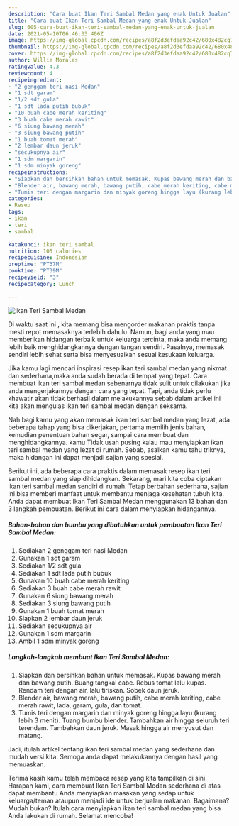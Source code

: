 ```yaml
---
description: "Cara buat Ikan Teri Sambal Medan yang enak Untuk Jualan"
title: "Cara buat Ikan Teri Sambal Medan yang enak Untuk Jualan"
slug: 605-cara-buat-ikan-teri-sambal-medan-yang-enak-untuk-jualan
date: 2021-05-10T06:46:33.406Z
image: https://img-global.cpcdn.com/recipes/a8f2d3efdaa92c42/680x482cq70/ikan-teri-sambal-medan-foto-resep-utama.jpg
thumbnail: https://img-global.cpcdn.com/recipes/a8f2d3efdaa92c42/680x482cq70/ikan-teri-sambal-medan-foto-resep-utama.jpg
cover: https://img-global.cpcdn.com/recipes/a8f2d3efdaa92c42/680x482cq70/ikan-teri-sambal-medan-foto-resep-utama.jpg
author: Willie Morales
ratingvalue: 4.3
reviewcount: 4
recipeingredient:
- "2 genggam teri nasi Medan"
- "1 sdt garam"
- "1/2 sdt gula"
- "1 sdt lada putih bubuk"
- "10 buah cabe merah keriting"
- "3 buah cabe merah rawit"
- "6 siung bawang merah"
- "3 siung bawang putih"
- "1 buah tomat merah"
- "2 lembar daun jeruk"
- "secukupnya air"
- "1 sdm margarin"
- "1 sdm minyak goreng"
recipeinstructions:
- "Siapkan dan bersihkan bahan untuk memasak. Kupas bawang merah dan bawang putih. Buang tangkai cabe. Rebus tomat lalu kupas. Rendam teri dengan air, lalu tiriskan. Sobek daun jeruk."
- "Blender air, bawang merah, bawang putih, cabe merah keriting, cabe merah rawit, lada, garam, gula, dan tomat."
- "Tumis teri dengan margarin dan minyak goreng hingga layu (kurang lebih 3 menit). Tuang bumbu blender. Tambahkan air hingga seluruh teri terendam. Tambahkan daun jeruk. Masak hingga air menyusut dan matang."
categories:
- Resep
tags:
- ikan
- teri
- sambal

katakunci: ikan teri sambal 
nutrition: 105 calories
recipecuisine: Indonesian
preptime: "PT37M"
cooktime: "PT39M"
recipeyield: "3"
recipecategory: Lunch

---
```



![Ikan Teri Sambal Medan](https://img-global.cpcdn.com/recipes/a8f2d3efdaa92c42/680x482cq70/ikan-teri-sambal-medan-foto-resep-utama.jpg)

Di waktu  saat ini , kita memang bisa mengorder makanan praktis tanpa mesti repot memasaknya terlebih dahulu. Namun, bagi anda yang mau memberikan hidangan terbaik untuk keluarga tercinta, maka anda memang lebih baik menghidangkannya dengan tangan sendiri. Pasalnya, memasak sendiri lebih sehat serta bisa menyesuaikan sesuai kesukaan keluarga.

Jika kamu lagi mencari inspirasi resep ikan teri sambal medan yang nikmat dan sederhana,maka anda sudah berada di tempat yang tepat. Cara membuat ikan teri sambal medan  sebenarnya tidak sulit untuk dilakukan jika anda mengerjakannya dengan cara yang tepat. Tapi, anda tidak perlu khawatir akan tidak berhasil dalam melakukannya 
sebab dalam artikel ini kita akan mengulas ikan teri sambal medan dengan seksama.  



Nah bagi kamu yang akan memasak ikan teri sambal medan yang lezat, ada beberapa tahap yang bisa dikerjakan, pertama memilih jenis bahan, kemudian penentuan bahan segar, sampai cara membuat dan menghidangkannya. kamu Tidak usah pusing kalau mau menyiapkan ikan teri sambal medan yang lezat di rumah. Sebab, asalkan kamu  tahu triknya, maka hidangan ini dapat menjadi sajian yang spesial.

Berikut ini, ada beberapa cara praktis  dalam memasak resep ikan teri sambal medan yang siap dihidangkan. Sekarang, mari kita coba ciptakan ikan teri sambal medan sendiri di rumah. Tetap berbahan sederhana, sajian ini bisa memberi manfaat untuk membantu menjaga kesehatan tubuh kita. Anda dapat membuat Ikan Teri Sambal Medan menggunakan 13 bahan dan 3 langkah pembuatan. Berikut ini cara dalam menyiapkan hidangannya.

<!--inarticleads1-->

##### Bahan-bahan dan bumbu yang dibutuhkan untuk pembuatan Ikan Teri Sambal Medan:

1. Sediakan 2 genggam teri nasi Medan
1. Gunakan 1 sdt garam
1. Sediakan 1/2 sdt gula
1. Sediakan 1 sdt lada putih bubuk
1. Gunakan 10 buah cabe merah keriting
1. Sediakan 3 buah cabe merah rawit
1. Gunakan 6 siung bawang merah
1. Sediakan 3 siung bawang putih
1. Gunakan 1 buah tomat merah
1. Siapkan 2 lembar daun jeruk
1. Sediakan secukupnya air
1. Gunakan 1 sdm margarin
1. Ambil 1 sdm minyak goreng




<!--inarticleads2-->

##### Langkah-langkah membuat Ikan Teri Sambal Medan:

1. Siapkan dan bersihkan bahan untuk memasak. Kupas bawang merah dan bawang putih. Buang tangkai cabe. Rebus tomat lalu kupas. Rendam teri dengan air, lalu tiriskan. Sobek daun jeruk.
1. Blender air, bawang merah, bawang putih, cabe merah keriting, cabe merah rawit, lada, garam, gula, dan tomat.
1. Tumis teri dengan margarin dan minyak goreng hingga layu (kurang lebih 3 menit). Tuang bumbu blender. Tambahkan air hingga seluruh teri terendam. Tambahkan daun jeruk. Masak hingga air menyusut dan matang.




Jadi, itulah artikel tentang  ikan teri sambal medan  yang sederhana dan mudah versi kita. Semoga anda dapat melakukannya dengan hasil yang memuaskan. 

Terima kasih kamu telah membaca resep yang kita tampilkan di sini. Harapan kami, cara membuat  Ikan Teri Sambal Medan sederhana di atas dapat membantu Anda menyiapkan masakan yang sedap untuk keluarga/teman ataupun menjadi ide untuk berjualan makanan. Bagaimana? Mudah bukan? Itulah cara menyiapkan ikan teri sambal medan yang bisa Anda lakukan di rumah. Selamat mencoba!

